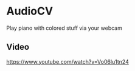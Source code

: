 # AudioCV
Play piano with colored stuff via your webcam

## Video
https://www.youtube.com/watch?v=Vo06lu1tn24
